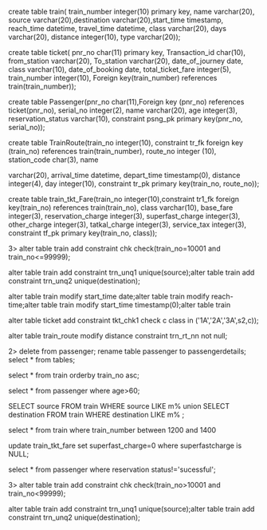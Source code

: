 create table train( train_number integer(10) primary key, name varchar(20), source
varchar(20),destination varchar(20),start_time timestamp, reach_time datetime,
travel_time datetime, class varchar(20), days varchar(20), distance integer(10),
type varchar(20));

create table ticket( pnr_no char(11) primary key, Transaction_id char(10),
from_station varchar(20), To_station varchar(20), date_of_journey date, class
varchar(10), date_of_booking date, total_ticket_fare integer(5), train_number
integer(10), Foreign key(train_number) references train(train_number));

create table Passenger(pnr_no char(11),Foreign key (pnr_no) references
ticket(pnr_no), serial_no integer(2), name varchar(20), age integer(3),
reservation_status varchar(10), constraint psng_pk primary key(pnr_no, serial_no));

create table TrainRoute(train_no integer(10), constraint tr_fk foreign key (train_no)
references train(train_number), route_no integer (10), station_code char(3), name

varchar(20), arrival_time datetime, depart_time timestamp(0), distance integer(4),
day integer(10), constraint tr_pk primary key(train_no, route_no));

create table train_tkt_Fare(train_no integer(10),constraint tr1_fk foreign
key(train_no) references train(train_no), class varchar(10), base_fare integer(3),
reservation_charge integer(3), superfast_charge integer(3), other_charge integer(3),
tatkal_charge integer(3), service_tax integer(3), constraint tf_pk primary
key(train_no, class));


3>
alter table train add constraint chk check(train_no=10001 and train_no<=99999);

alter table train add constraint trn_unq1 unique(source);alter table train add constraint trn_unq2 unique(destination);

alter table train modify start_time date;alter table train modify reach-time;alter table train modify start_time timestamp(0);alter table train

alter table ticket add constraint tkt_chk1 check c class in ('1A','2A','3A',s2,c));

alter table train_route modify distance constraint trn_rt_nn not null;



2> 
delete from passenger;
rename table passenger to passengerdetails;
select * from tables;

select * from train orderby train_no asc;

select * from passenger where age>60;

SELECT source
FROM train
WHERE source LIKE m% union SELECT destination
FROM train
WHERE destination LIKE m% ;

select * from train where train_number between 1200 and 1400

update train_tkt_fare set superfast_charge=0 where superfastcharge is NULL;

select * from passenger where reservation status!='sucessful';

3>
alter table train add constraint chk check(train_no>10001 and train_no<99999);

alter table train add constraint trn_unq1 unique(source);alter table train add constraint trn_unq2 unique(destination);


